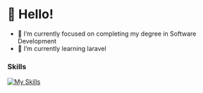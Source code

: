 # 👋 Hello!

- 🔭 I’m currently focused on completing my degree in Software Development
- 🌱 I’m currently learning laravel



### Skills
[![My Skills](https://skillicons.dev/icons?i=html,css,js,react,tailwind,bootstrap,java,php,mysql,figma)](https://skillicons.dev)

<!-- YOUTUBE:START 
- [Login and Registration Form Using HTML, CSS and JavaScript](https://www.youtube.com/watch?v=L2az0Pho_Ho)
- [How To Create A Responsive Website Using HTML CSS &amp; JavaScript | Virtual Reality Landing Page](https://www.youtube.com/watch?v=lKBq-J5pPsE)
- [Personal Portfolio Website Using HTML CSS and JavaScript](https://www.youtube.com/watch?v=zRv5AeDWN3w)
- [Responsive E-Learning Website Landing Page Using HTML CSS and JavaScript](https://www.youtube.com/watch?v=DJtemYSX3HA)
- [Responsive Furniture Website Using HTML CSS and JavaScript](https://www.youtube.com/watch?v=yS1HYNwioE8)
<!-- YOUTUBE:END -->

<!--
**luissitoe/luissitoe** is a ✨ _special_ ✨ repository because its `README.md` (this file) appears on your GitHub profile.

Here are some ideas to get you started:

- 🔭 I’m currently working on ...
- 🌱 I’m currently learning ...
- 👯 I’m looking to collaborate on ...
- 🤔 I’m looking for help with ...
- 💬 Ask me about ...
- 📫 How to reach me: ...
- 😄 Pronouns: ...
- ⚡ Fun fact: ...
-->
